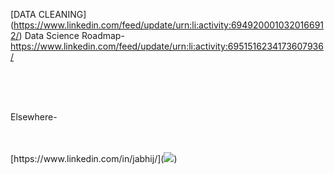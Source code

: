 
[DATA CLEANING] (https://www.linkedin.com/feed/update/urn:li:activity:6949200010320166912/)
Data Science Roadmap- https://www.linkedin.com/feed/update/urn:li:activity:6951516234173607936/


<br/>
<br/>
<img source="https://img.shields.io/badge/LinkedIn-0077B5?style=for-the-badge&logo=linkedin&logoColor=white">
<br/>
<br/>

Elsewhere- 

<br/>
<br/>
[https://www.linkedin.com/in/jabhij/](<img src="https://img.shields.io/badge/LinkedIn-0077B5?style=for-the-badge&logo=linkedin&logoColor=white" />)
<br/>
<br/>
